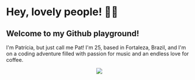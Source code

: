 <h1> Hey, lovely people! 🌈✨</h1>
<div></div>
<!--rede social aqui-->
<!--meu avatar aqui-->
<h2>Welcome to my Github playground!</h2> 
<div></div>
<p>I'm Patrícia, but just call me Pat! I'm 25, based in Fortaleza, Brazil, and I'm on a coding adventure filled with passion for music and an endless love for coffee.</p>

<div align="center">
  <img src="https://tenor.com/pt-BR/view/peach-goma-peach-and-goma-peach-peach-cat-coffee-gif-26865068">
</div>


<!--Cheers to coding and spreading good vibes! 🚀🌈

 - 🔭 Atualmente estou fazendo transição de carreira enquanto sou ADM voluntária na comunidade mulheres e tecnologia ...
- 🌱 atualmente estou estudando HTML, CSS e JavaScript ...
- 👯 Estou disponível para trabalhar em conjunto em projetos...
- 📫 Redes sociais ...
- 😄 Pronomes: ela/dela
- ⚡ Fun fact: ...

-->
